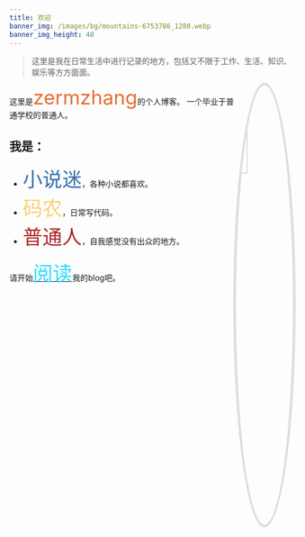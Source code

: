 ```yaml
---
title: 欢迎
banner_img: /images/bg/mountains-6753786_1280.webp
banner_img_height: 40
---
```


<!--<span style="font-size: 40px;">欢迎</span>-->

> 这里是我在日常生活中进行记录的地方，包括又不限于工作、生活、知识、娱乐等方方面面。

<img src="../imgages/avatar/avatar.PNG" style="border-radius: 50%; box-shadow: rgb(221, 222, 222) 0px 0px 0px 5px, white 0px 0px 30px; width: 20%; display: inline-block; float: right;">
这里是<span style="font-size: 35px; color: #E76D34;">zermzhang</span>的个人博客。 一个毕业于普通学校的普通人。

## 我是：
* <span style="font-size: 35px; color: #3370AC;">小说迷</span>，各种小说都喜欢。
* <span style="font-size: 35px; color: #F9D171;">码农</span>，日常写代码。
* <span style="font-size: 35px; color: #AD2625;">普通人</span>，自我感觉没有出众的地方。

请开始[<span style="font-size: 35px; color: rgb(44, 218, 376);">阅读</span>](/articles/)我的blog吧。
